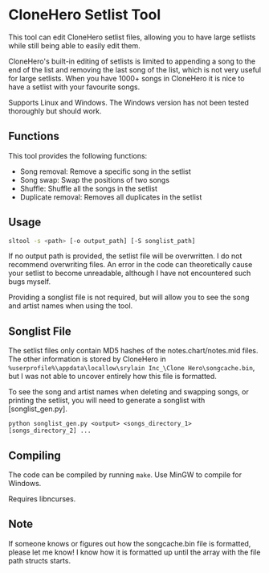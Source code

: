 # CloneHero Setlist Tool

This tool can edit CloneHero setlist files, allowing you to have large setlists while still being able to easily edit them.

CloneHero's built-in editing of setlists is limited to appending a song to the end of the list and removing the last song of the list, which is not very useful for large setlists. When you have 1000+ songs in CloneHero it is nice to have a setlist with your favourite songs.

Supports Linux and Windows. The Windows version has not been tested thoroughly but should work.

## Functions

This tool provides the following functions:

* Song removal: Remove a specific song in the setlist
* Song swap: Swap the positions of two songs
* Shuffle: Shuffle all the songs in the setlist
* Duplicate removal: Removes all duplicates in the setlist

## Usage

```bash
sltool -s <path> [-o output_path] [-S songlist_path]
```

If no output path is provided, the setlist file will be overwritten. I do not recommend overwriting files. An error in the code can theoretically cause your setlist to become unreadable, although I have not encountered such bugs myself.

 Providing a songlist file is not required, but will allow you to see the song and artist names when using the tool.

## Songlist File

The setlist files only contain MD5 hashes of the notes.chart/notes.mid files. The other information is stored by CloneHero in `%userprofile%\appdata\locallow\srylain Inc_\Clone Hero\songcache.bin`, but I was not able to uncover entirely how this file is formatted.

To see the song and artist names when deleting and swapping songs, or printing the setlist, you will need to generate a songlist with [songlist_gen.py].

```
python songlist_gen.py <output> <songs_directory_1> [songs_directory_2] ...
```

## Compiling

The code can be compiled by running `make`. Use MinGW to compile for Windows.

Requires libncurses.

## Note

If someone knows or figures out how the songcache.bin file is formatted, please let me know! I know how it is formatted up until the array with the file path structs starts.
